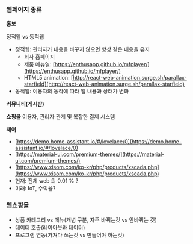 ### 웹페이지 종류
**홍보**

정적웹 vs 동적웹
* 정적웹: 관리자가 내용을 바꾸지 않으면 항상 같은 내용을 유지
  * 회사 홈페이지
  * 제품 메뉴얼: [https://enthusapp.github.io/mfplayer/](https://enthusapp.github.io/mfplayer/)
  * HTML5 animation: [http://react-web-animation.surge.sh/parallax-starfield](http://react-web-animation.surge.sh/parallax-starfield)
* 동적웹: 이용자의 동작에 따라 웹 내용과 상태가 변화

**커뮤니티(게시판)**

**쇼핑몰**
이용자, 관리자 관계 및 복잡한 결제 시스템

**제어**
* [https://demo.home-assistant.io/#/lovelace/0](https://demo.home-assistant.io/#/lovelace/0)
* [https://material-ui.com/premium-themes/](https://material-ui.com/premium-themes/)
* [https://www.xisom.com/ko-kr/php/products/xscada.php](https://www.xisom.com/ko-kr/php/products/xscada.php)
* 현재: 전체 web 의 0.01 % ?
* 미래: IoT, 수익율?

### 웹쇼핑몰
* 상품 카테고리 vs 메뉴(개념 구분, 자주 바뀌는것 vs 안바뀌는 것)
* 데이터 호출(레이아웃과 데이터)
* 프로그램 연동(가져다 쓰는것 vs 만들어야 하는것)
